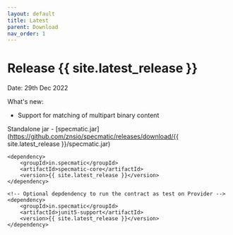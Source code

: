 ```yaml
---
layout: default
title: Latest
parent: Download
nav_order: 1
---
```


Release {{ site.latest_release }}
=================================

Date: 29th Dec 2022

What's new:
- Support for matching of multipart binary content

Standalone jar - [specmatic.jar](https://github.com/znsio/specmatic/releases/download/{{ site.latest_release }}/specmatic.jar)

```
<dependency>
    <groupId>in.specmatic</groupId>
    <artifactId>specmatic-core</artifactId>
    <version>{{ site.latest_release }}</version>
</dependency>

<!-- Optional depdendency to run the contract as test on Provider -->
<dependency>
    <groupId>in.specmatic</groupId>
    <artifactId>junit5-support</artifactId>
    <version>{{ site.latest_release }}</version>
</dependency>
```

